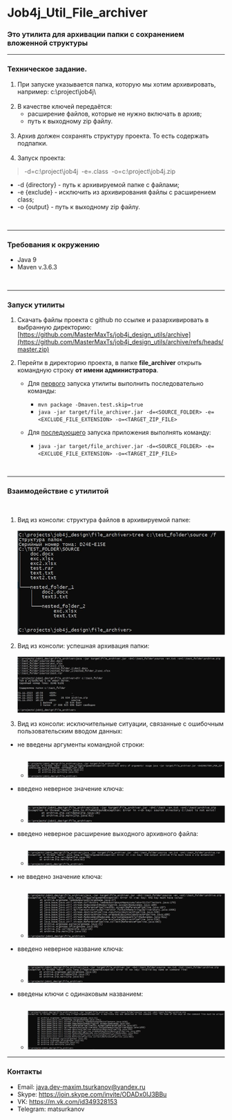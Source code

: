 # Job4j_Util_File_archiver
### Это утилита для архивации папки c сохранением вложенной структуры 


___
### Техническое задание.

1. При запуске указывается папка, которую мы хотим архивировать, например: c:\project\job4j\ <br><br>
2. В качестве ключей передаётся:
    - расширение файлов, которые не нужно включать в архив;
    - путь к выходному zip файлу. <br><br>
3. Архив должен сохранять структуру проекта. То есть содержать подпапки. <br><br>
4. Запуск проекта:

  > -d=c:\project\job4j&nbsp;&nbsp;-e=.class&nbsp;&nbsp;-o=c:\project\job4j.zip


 - -d {directory} - путь к архивируемой папке с файлами;
 - -e {exclude} - исключить из архивирования файлы с расширением class;
 - -o {output} - путь к выходному zip файлу.

<br>

___
### Требования к окружению

- Java 9
- Maven v.3.6.3

<br>

---
### Запуск утилиты

1. Скачать файлы проекта с github по ссылке и разархивировать в выбранную директорию:<br>
   [https://github.com/MasterMaxTs/job4j_design_utils/archive](https://github.com/MasterMaxTs/job4j_design_utils/archive/refs/heads/master.zip)


2. Перейти в директорию проекта, в папке <b>file_archiver</b> открыть командную строку <b>от имени администратора</b>.</br>
   - Для <ins>первого</ins> запуска утилиты выполнить последовательно команды:
       - ```mvn package -Dmaven.test.skip=true```
       - ```java -jar target/file_archiver.jar -d=<SOURCE_FOLDER> -e=<EXCLUDE_FILE_EXTENSION> -o=<TARGET_ZIP_FILE>```

   - Для <ins>последующего</ins> запуска приложения выполнять команду:
      - ```java -jar target/file_archiver.jar -d=<SOURCE_FOLDER> -e=<EXCLUDE_FILE_EXTENSION> -o=<TARGET_ZIP_FILE>```

<br>

___
### Взаимодействие с утилитой
<br>

1. Вид из консоли: структура файлов в архивируемой папке:<br><br>
   ![img.png](img/input-data.JPG)


2. Вид из консоли: успешная архивация папки:<br><br>
   ![img.png](img/archive-folder-success.JPG)

   
3. Вид из консоли: исключительные ситуации, связанные с ошибочным пользовательским вводом данных:<br>
- не введены аргументы командной строки:
  <br><br>
    - ![img.png](img/error-missing-key.JPG)


- введенo неверное значение ключа:
  <br><br>
    - ![img.png](img/error-invalid-key(-d)-value.JPG)


- введенo неверное расширение выходного архивного файла:
  <br><br>
    - ![img.png](img/error-incorrect-target-file-extension.JPG)


- не введено значение ключа:
  <br><br>
    - ![img.png](img/error-key-without-value.JPG)


- введенo неверное название ключа:
  <br><br>
    - ![img.png](img/error-invalid-key-name.JPG)


- введены ключи с одинаковым названием:
  <br><br>
    - ![img.png](img/error-find-duplicate-keys.JPG)

___
### Контакты
* Email: java.dev-maxim.tsurkanov@yandex.ru
* Skype: https://join.skype.com/invite/ODADx0IJ3BBu
* VK: https://m.vk.com/id349328153
* Telegram: matsurkanov